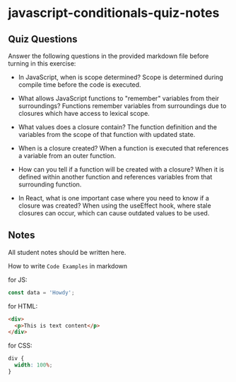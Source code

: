 # javascript-conditionals-quiz-notes

## Quiz Questions

Answer the following questions in the provided markdown file before turning in this exercise:

- In JavaScript, when is scope determined?
  Scope is determined during compile time before the code is executed.

- What allows JavaScript functions to "remember" variables from their surroundings?
  Functions remember variables from surroundings due to closures which have access to lexical scope.

- What values does a closure contain?
  The function definition and the variables from the scope of that function with updated state.

- When is a closure created?
  When a function is executed that references a variable from an outer function.

- How can you tell if a function will be created with a closure?
  When it is defined within another function and references variables from that surrounding function.

- In React, what is one important case where you need to know if a closure was created?
  When using the useEffect hook, where stale closures can occur, which can cause outdated values to be used.

## Notes

All student notes should be written here.

How to write `Code Examples` in markdown

for JS:

```javascript
const data = 'Howdy';
```

for HTML:

```html
<div>
  <p>This is text content</p>
</div>
```

for CSS:

```css
div {
  width: 100%;
}
```
